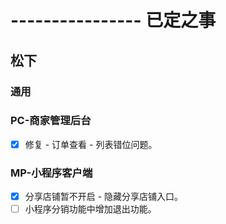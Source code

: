 # ---------------- 已定之事

## 松下
### 通用
### PC-商家管理后台
* [x] 修复 - 订单查看 - 列表错位问题。
### MP-小程序客户端
* [x] 分享店铺暂不开启 - 隐藏分享店铺入口。
* [ ] 小程序分销功能中增加退出功能。
